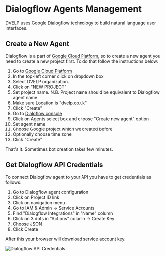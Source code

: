 # Dialogflow Agents Management

DVELP uses Google [Dialogflow](https://dialogflow.com) technology to build natural language user interfaces.

## Create a New Agent

Dialogflow is a part of [Google Cloud Platform](https://console.cloud.google.com), so to create a new agent you need to create a new project first. To do that follow the instructions below:

1. Go to [Google Cloud Platform](https://console.cloud.google.com)
2. In the top-left corner click on dropdown box
3. Select DVELP organization.
4. Click on "NEW PROJECT"
5. Set project name. N.B. Project name should be equivalent to Dialogflow agent name
6. Make sure Location is "dvelp.co.uk"
7. Click "Create"
8. Go to [Dialoflow console](https://console.dialogflow.com)
9. Click on Agents select box and choose "Create new agent" option
10. Set agent name
11. Choose Google project which we created before
12. Optionally choose time zone
13. Click "Create"

That's it. Sometimes bot creation takes few minutes.

## Get Dialogflow API Credentials

To connect Dialogflow agent to your API you have to get credentials as follows:

1. Go to Dialogflow agent configuration
2. Click on Project ID link
3. Click on navigation menu
4. Go to IAM & Admin -> Service Accounts
5. Find "Dialogflow Integrations" in "Name" column
6. Click on 3 dots in "Actions" column -> Create Key
7. Choose JSON
8. Click Create

After this your browser will download service account key.

![Dialogflow API Credentials](../../assets/GCP_keyfile.gif)
